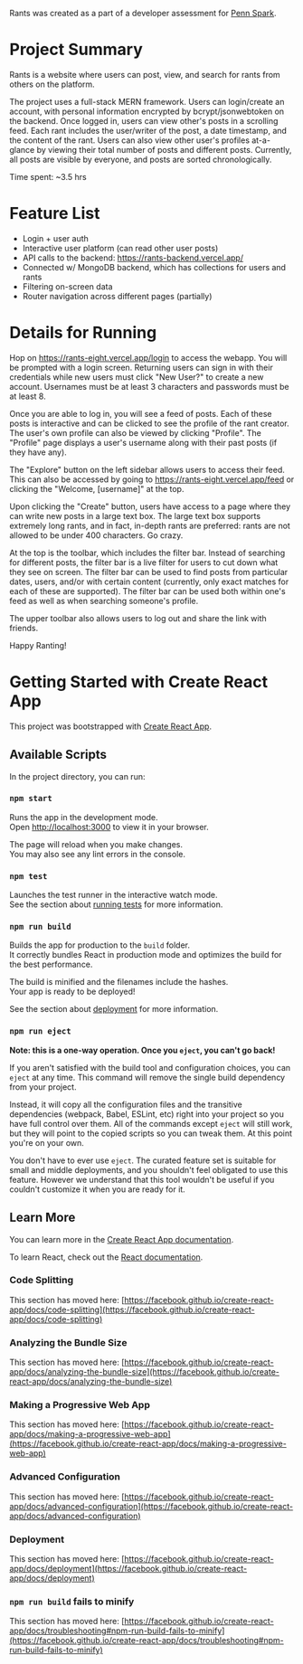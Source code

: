 Rants was created as a part of a developer assessment for [Penn Spark]([url](https://pennspark.org/join/)). 

# Project Summary

Rants is a website where users can post, view, and search for rants from others on the platform. 

The project uses a full-stack MERN framework. Users can login/create an account, with personal information encrypted by bcrypt/jsonwebtoken on the backend. Once logged in, users can view other's posts in a scrolling feed. Each rant includes the user/writer of the post, a date timestamp, and the content of the rant. Users can also view other user's profiles at-a-glance by viewing their total number of posts and different posts. Currently, all posts are visible by everyone, and posts are sorted chronologically. 

Time spent: ~3.5 hrs

# Feature List
- Login + user auth
- Interactive user platform (can read other user posts)
- API calls to the backend: https://rants-backend.vercel.app/
- Connected w/ MongoDB backend, which has collections for users and rants
- Filtering on-screen data
- Router navigation across different pages (partially)

# Details for Running

Hop on https://rants-eight.vercel.app/login to access the webapp. You will be prompted with a login screen. Returning users can sign in with their credentials while new users must click "New User?" to create a new account. Usernames must be at least 3 characters and passwords must be at least 8.

Once you are able to log in, you will see a feed of posts. Each of these posts is interactive and can be clicked to see the profile of the rant creator. The user's own profile can also be viewed by clicking "Profile". The "Profile" page displays a user's username along with their past posts (if they have any).

The "Explore" button on the left sidebar allows users to access their feed. This can also be accessed by going to https://rants-eight.vercel.app/feed or clicking the "Welcome, [username]" at the top.

Upon clicking the "Create" button, users have access to a page where they can write new posts in a large text box. The large text box supports extremely long rants, and in fact, in-depth rants are preferred: rants are not allowed to be under 400 characters. Go crazy.

At the top is the toolbar, which includes the filter bar. Instead of searching for different posts, the filter bar is a live filter for users to cut down what they see on screen. The filter bar can be used to find posts from particular dates, users, and/or with certain content (currently, only exact matches for each of these are supported). The filter bar can be used both within one's feed as well as when searching someone's profile. 

The upper toolbar also allows users to log out and share the link with friends.

Happy Ranting!


# Getting Started with Create React App

This project was bootstrapped with [Create React App](https://github.com/facebook/create-react-app).

## Available Scripts

In the project directory, you can run:

### `npm start`

Runs the app in the development mode.\
Open [http://localhost:3000](http://localhost:3000) to view it in your browser.

The page will reload when you make changes.\
You may also see any lint errors in the console.

### `npm test`

Launches the test runner in the interactive watch mode.\
See the section about [running tests](https://facebook.github.io/create-react-app/docs/running-tests) for more information.

### `npm run build`

Builds the app for production to the `build` folder.\
It correctly bundles React in production mode and optimizes the build for the best performance.

The build is minified and the filenames include the hashes.\
Your app is ready to be deployed!

See the section about [deployment](https://facebook.github.io/create-react-app/docs/deployment) for more information.

### `npm run eject`

**Note: this is a one-way operation. Once you `eject`, you can't go back!**

If you aren't satisfied with the build tool and configuration choices, you can `eject` at any time. This command will remove the single build dependency from your project.

Instead, it will copy all the configuration files and the transitive dependencies (webpack, Babel, ESLint, etc) right into your project so you have full control over them. All of the commands except `eject` will still work, but they will point to the copied scripts so you can tweak them. At this point you're on your own.

You don't have to ever use `eject`. The curated feature set is suitable for small and middle deployments, and you shouldn't feel obligated to use this feature. However we understand that this tool wouldn't be useful if you couldn't customize it when you are ready for it.

## Learn More

You can learn more in the [Create React App documentation](https://facebook.github.io/create-react-app/docs/getting-started).

To learn React, check out the [React documentation](https://reactjs.org/).

### Code Splitting

This section has moved here: [https://facebook.github.io/create-react-app/docs/code-splitting](https://facebook.github.io/create-react-app/docs/code-splitting)

### Analyzing the Bundle Size

This section has moved here: [https://facebook.github.io/create-react-app/docs/analyzing-the-bundle-size](https://facebook.github.io/create-react-app/docs/analyzing-the-bundle-size)

### Making a Progressive Web App

This section has moved here: [https://facebook.github.io/create-react-app/docs/making-a-progressive-web-app](https://facebook.github.io/create-react-app/docs/making-a-progressive-web-app)

### Advanced Configuration

This section has moved here: [https://facebook.github.io/create-react-app/docs/advanced-configuration](https://facebook.github.io/create-react-app/docs/advanced-configuration)

### Deployment

This section has moved here: [https://facebook.github.io/create-react-app/docs/deployment](https://facebook.github.io/create-react-app/docs/deployment)

### `npm run build` fails to minify

This section has moved here: [https://facebook.github.io/create-react-app/docs/troubleshooting#npm-run-build-fails-to-minify](https://facebook.github.io/create-react-app/docs/troubleshooting#npm-run-build-fails-to-minify)
